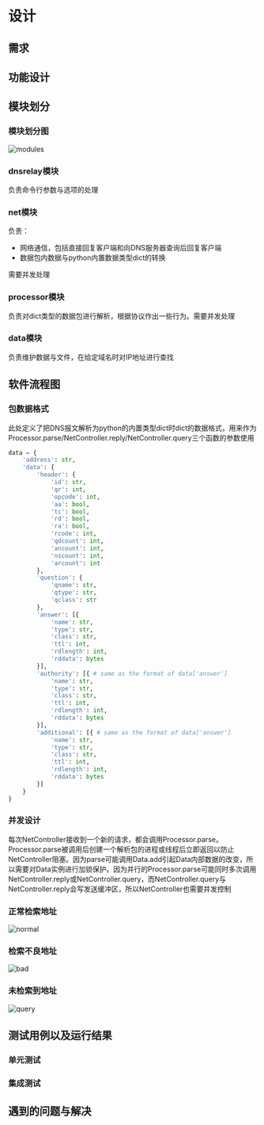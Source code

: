 # 设计

## 需求

## 功能设计

## 模块划分

### 模块划分图

![modules](img/modules.png)

### dnsrelay模块

负责命令行参数与选项的处理

### net模块

负责：
- 网络通信，包括直接回复客户端和向DNS服务器查询后回复客户端
- 数据包内数据与python内置数据类型dict的转换

需要并发处理

### processor模块

负责对dict类型的数据包进行解析，根据协议作出一些行为。需要并发处理

### data模块

负责维护数据与文件，在给定域名时对IP地址进行查找

## 软件流程图

### 包数据格式

此处定义了把DNS报文解析为python的内置类型dict时dict的数据格式，用来作为Processor.parse/NetController.reply/NetController.query三个函数的参数使用

```python
data = {
	'address': str,
	'data': {
		'header': {
			'id': str,
			'qr': int,
			'opcode': int,
			'aa': bool,
			'tc': bool,
			'rd': bool,
			'ra': bool,
			'rcode': int,
			'qdcount': int,
			'ancount': int,
			'nscount': int,
			'arcount': int
		},
		'question': {
			'qname': str,
			'qtype': str,
			'qclass': str
		},
		'answer': [{
			'name': str,
			'type': str,
			'class': str,
			'ttl': int,
			'rdlength': int,
			'rddata': bytes
		}],
		'authority': [{ # same as the format of data['answer']
			'name': str,
			'type': str,
			'class': str,
			'ttl': int,
			'rdlength': int,
			'rddata': bytes
		}],
		'additional': [{ # same as the format of data['answer']
			'name': str,
			'type': str,
			'class': str,
			'ttl': int,
			'rdlength': int,
			'rddata': bytes
		}]
	}
}
```

### 并发设计

每次NetController接收到一个新的请求，都会调用Processor.parse。Processor.parse被调用后创建一个解析包的进程或线程后立即返回以防止NetController阻塞。因为parse可能调用Data.add引起Data内部数据的改变，所以需要对Data实例进行加锁保护。因为并行的Processor.parse可能同时多次调用NetController.reply或NetController.query，而NetController.query与NetController.reply会写发送缓冲区，所以NetController也需要并发控制

### 正常检索地址

![normal](img/normal.png)

### 检索不良地址

![bad](img/bad.png)

### 未检索到地址

![query](img/query.png)

## 测试用例以及运行结果

### 单元测试

### 集成测试

## 遇到的问题与解决

